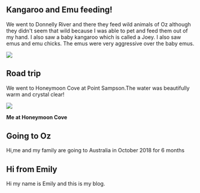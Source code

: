 ## Kangaroo and Emu feeding!

We went to Donnelly River and there they feed wild animals of Oz although they didn't seem that wild because I was able to pet and  feed them out of my hand. I also saw a baby kangaroo which is called a Joey. I also saw emus and emu chicks. The emus were very aggressive over the baby emus. 
  

<img src="https://res.cloudinary.com/dx97qkqq4/image/upload/v1541646800/oz/emily-kangaroo.png">

## Road trip

We went to Honeymoon Cove at Point Sampson.The water was beautifully warm and crystal clear! 

<img src="https://res.cloudinary.com/dx97qkqq4/image/upload/v1541641856/oz/emily-honeymoon-cove.png">

**Me at Honeymoon Cove**


## Going to Oz

Hi,me and my family are going to Australia in October 2018 for 6 months



## Hi from Emily


Hi my name is Emily and this is my blog.


